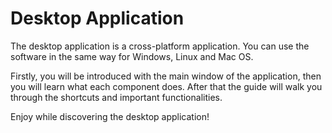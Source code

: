 # Desktop Application

The desktop application is a cross-platform application. You can use the software in the same way for Windows, Linux and Mac OS.

Firstly, you will be introduced with the main window of the application, then you will learn what each component does. After that the guide will walk you through the shortcuts and important functionalities.

Enjoy while discovering the desktop application!

 

